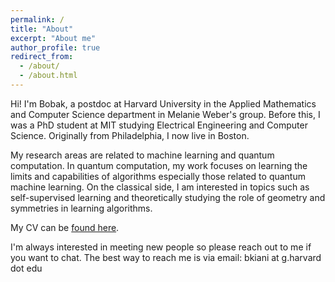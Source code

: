 ```yaml
---
permalink: /
title: "About"
excerpt: "About me"
author_profile: true
redirect_from: 
  - /about/
  - /about.html
---
```



Hi! I'm Bobak, a postdoc at Harvard University in the Applied Mathematics and Computer Science department in Melanie Weber's group. Before this, I was a PhD student at MIT studying Electrical Engineering and Computer Science. Originally from Philadelphia, I now live in Boston.

My research areas are related to machine learning and quantum computation. In quantum computation, my work focuses on learning the limits and capabilities of algorithms especially those related to quantum machine learning. On the classical side, I am interested in topics such as self-supervised learning and theoretically studying the role of geometry and symmetries in learning algorithms. 

My CV can be [found here](https://bkiani.github.io/files/BKiani_CV.pdf).

I'm always interested in meeting new people so please reach out to me if you want to chat. The best way to reach me is via email: bkiani at g.harvard dot edu
